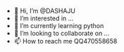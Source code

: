 - 👋 Hi, I’m @DASHAJU
- 👀 I’m interested in ...
- 🌱 I’m currently learning python
- 💞️ I’m looking to collaborate on ...
- 📫 How to reach me QQ470558658

<!---
DASHAJU/DASHAJU is a ✨ special ✨ repository because its `README.md` (this file) appears on your GitHub profile.
You can click the Preview link to take a look at your changes.
--->
